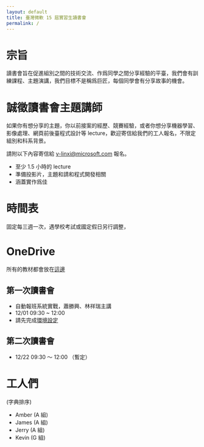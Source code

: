 ```yaml
---
layout: default
title: 臺灣微軟 15 屆實習生讀書會
permalink: /
---
```


# 宗旨

讀書會旨在促進組別之間的技術交流、作爲同學之間分享經驗的平臺，我們會有訓練課程、主題演講，我們目標不是稱爲巨匠，每個同學會有分享故事的機會。

# 誠徵讀書會主題講師​

如果你有想分享的主題，你以前接案的經歷、競賽經驗，或者你想分享機器學習、影像處理、網頁前後臺程式設計等 lecture，歡迎寄信給我們的工人報名，不限定組別和科系背景。

請附以下內容寄信給 [v-linxi@microsoft.com](v-linxi@microsoft.com) 報名。

- 至少 1.5 小時的 lecture
- 準備投影片，主題和請和程式開發相關
- 涵蓋實作爲佳

# 時間表

固定每三週一次，遇學校考試或國定假日另行調整，

# OneDrive
所有的教材都會放在[這邊](https://microsoftapc-my.sharepoint.com/:f:/g/personal/v-linxi_microsoft_com/Etxyjg4nUsBLgrJVL4bf8Y0Bjvx1lESranQb6F4AWAb5cw?e=J8dVIf)

## 第一次讀書會

- 自動報班系統實戰，蕭勝興、林祥瑞主講
- 12/01 09:30 ~ 12:00
- 請先完成[環境設定](https://microsoftapc-my.sharepoint.com/:p:/g/personal/v-linxi_microsoft_com/EUiJjDuj0vVCuzgoPxxw6H8BVbbyTdw1XtblPNUlW9r27w?e=kPjYQF)

## 第二次讀書會

- 12/22 09:30 ～ 12:00 （暫定）

# 工人們

(字典排序)

- Amber (A 組)
- James (A 組)
- Jerry (A 組)
- Kevin (G 組)

